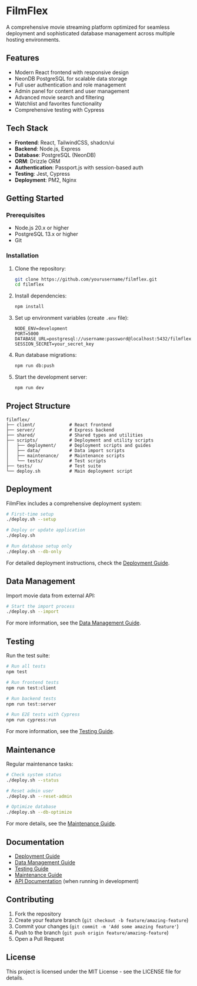 # FilmFlex

A comprehensive movie streaming platform optimized for seamless deployment and sophisticated database management across multiple hosting environments.

## Features

- Modern React frontend with responsive design
- NeonDB PostgreSQL for scalable data storage
- Full user authentication and role management
- Admin panel for content and user management
- Advanced movie search and filtering
- Watchlist and favorites functionality
- Comprehensive testing with Cypress

## Tech Stack

- **Frontend**: React, TailwindCSS, shadcn/ui
- **Backend**: Node.js, Express
- **Database**: PostgreSQL (NeonDB)
- **ORM**: Drizzle ORM
- **Authentication**: Passport.js with session-based auth
- **Testing**: Jest, Cypress
- **Deployment**: PM2, Nginx

## Getting Started

### Prerequisites

- Node.js 20.x or higher
- PostgreSQL 13.x or higher
- Git

### Installation

1. Clone the repository:
   ```bash
   git clone https://github.com/yourusername/filmflex.git
   cd filmflex
   ```

2. Install dependencies:
   ```bash
   npm install
   ```

3. Set up environment variables (create `.env` file):
   ```
   NODE_ENV=development
   PORT=5000
   DATABASE_URL=postgresql://username:password@localhost:5432/filmflex
   SESSION_SECRET=your_secret_key
   ```

4. Run database migrations:
   ```bash
   npm run db:push
   ```

5. Start the development server:
   ```bash
   npm run dev
   ```

## Project Structure

```
filmflex/
├── client/             # React frontend
├── server/             # Express backend
├── shared/             # Shared types and utilities
├── scripts/            # Deployment and utility scripts
│   ├── deployment/     # Deployment scripts and guides
│   ├── data/           # Data import scripts
│   ├── maintenance/    # Maintenance scripts
│   └── tests/          # Test scripts
├── tests/              # Test suite
└── deploy.sh           # Main deployment script
```

## Deployment

FilmFlex includes a comprehensive deployment system:

```bash
# First-time setup
./deploy.sh --setup

# Deploy or update application
./deploy.sh

# Run database setup only
./deploy.sh --db-only
```

For detailed deployment instructions, check the [Deployment Guide](scripts/deployment/README.md).

## Data Management

Import movie data from external API:

```bash
# Start the import process
./deploy.sh --import
```

For more information, see the [Data Management Guide](scripts/data/README.md).

## Testing

Run the test suite:

```bash
# Run all tests
npm test

# Run frontend tests
npm run test:client

# Run backend tests
npm run test:server

# Run E2E tests with Cypress
npm run cypress:run
```

For more information, see the [Testing Guide](scripts/tests/README.md).

## Maintenance

Regular maintenance tasks:

```bash
# Check system status
./deploy.sh --status

# Reset admin user
./deploy.sh --reset-admin

# Optimize database
./deploy.sh --db-optimize
```

For more details, see the [Maintenance Guide](scripts/maintenance/README.md).

## Documentation

- [Deployment Guide](scripts/deployment/README.md)
- [Data Management Guide](scripts/data/README.md)
- [Testing Guide](scripts/tests/README.md)
- [Maintenance Guide](scripts/maintenance/README.md)
- [API Documentation](http://localhost:5000/api-docs) (when running in development)

## Contributing

1. Fork the repository
2. Create your feature branch (`git checkout -b feature/amazing-feature`)
3. Commit your changes (`git commit -m 'Add some amazing feature'`)
4. Push to the branch (`git push origin feature/amazing-feature`)
5. Open a Pull Request

## License

This project is licensed under the MIT License - see the LICENSE file for details.